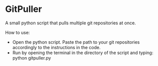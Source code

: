 # GitPuller
A small python script that pulls multiple git repositories at once.

How to use:
- Open the python script. Paste the path to your git repositories accordingly to the instructions in the code.
- Run by opening the terminal in the directory of the script and typing: python gitpuller.py 
